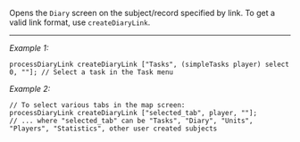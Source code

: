 Opens the `Diary` screen on the subject/record specified by link. To get a valid link format, use `createDiaryLink`.


---
*Example 1:*
```sqf
processDiaryLink createDiaryLink ["Tasks", (simpleTasks player) select 0, ""]; // Select a task in the Task menu
```

*Example 2:*
```sqf
// To select various tabs in the map screen:
processDiaryLink createDiaryLink ["selected_tab", player, ""];
// ... where "selected_tab" can be "Tasks", "Diary", "Units", "Players", "Statistics", other user created subjects
```